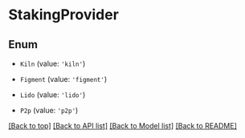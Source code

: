 # StakingProvider

## Enum


* `Kiln` (value: `'kiln'`)

* `Figment` (value: `'figment'`)

* `Lido` (value: `'lido'`)

* `P2p` (value: `'p2p'`)



[[Back to top]](#) [[Back to API list]](../../README.md#documentation-for-api-endpoints) [[Back to Model list]](../../README.md#documentation-for-models) [[Back to README]](../../README.md)

